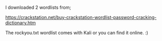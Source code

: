 I downloaded 2 wordlists from;

https://crackstation.net/buy-crackstation-wordlist-password-cracking-dictionary.htm

The rockyou.txt wordlist comes with Kali or you can find it online. :)
